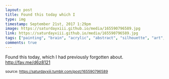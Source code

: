 ```yaml
---
layout: post
title: Found this today which I 
type: img
timestamp: September 21st, 2017 1:29pm
image: https://saturdayxiii.github.io/media/165590796589.jpg
link: https://saturdayxiii.github.io/media/165590796589.jpg
tags: ["painting", "brain", "acrylic", "abstract", "silhouette", "art", "showcase"]
comments: true
---
```


Found this today, which I had previously forgotten about.
<a href="http://fav.me/d6z8121" target="_blank">http://fav.me/d6z8121</a><br/>
 
  
<small>source: https://saturdayxiii.tumblr.com/post/165590796589</small>